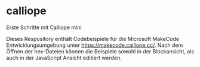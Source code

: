 # calliope
Erste Schritte mit Calliope mini

Dieses Respository enthält Codebeispiele für die Microsoft MakeCode Entwicklungsumgebung unter https://makecode.calliope.cc/. Nach dem Öffnen der hex-Dateien können die Beispiele sowohl in der Blockansicht, als auch in der JavaScript Ansicht editiert werden.

